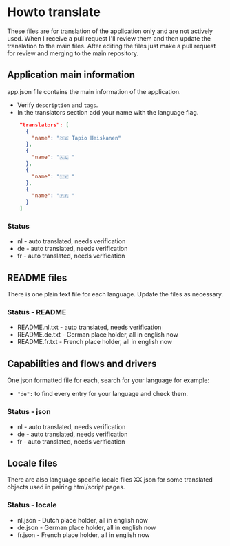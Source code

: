 # Howto translate

These files are for translation of the application only and are not actively used.
When I receive a pull request I'll review them and then update the translation to the main files.
After editing the files just make a pull request for review and merging to the main repository.

## Application main information

app.json file contains the main information of the application.

- Verify `description` and `tags`.
- In the translators section add your name with the language flag.

```json
    "translators": [
      {
        "name": "🇬🇧 Tapio Heiskanen"
      },
      {
        "name": "🇳🇱 "
      },
      {
        "name": "🇩🇪 "
      },
      {
        "name": "🇫🇷 "
      }
    ]
```

### Status

- nl - auto translated, needs verification
- de - auto translated, needs verification
- fr - auto translated, needs verification

## README files

There is one plain text file for each language. Update the files as necessary.

### Status - README

- README.nl.txt - auto translated, needs verification
- README.de.txt - German place holder, all in english now
- README.fr.txt - French place holder, all in english now

## Capabilities and flows and drivers

One json formatted file for each, search for your language for example:

- `"de":` to find every entry for your language and check them.

### Status - json

- nl - auto translated, needs verification
- de - auto translated, needs verification
- fr - auto translated, needs verification

## Locale files

There are also language specific locale files XX.json for some translated objects used in pairing html/script pages.

### Status - locale

- nl.json - Dutch place holder, all in english now
- de.json - German place holder, all in english now
- fr.json - French place holder, all in english now

